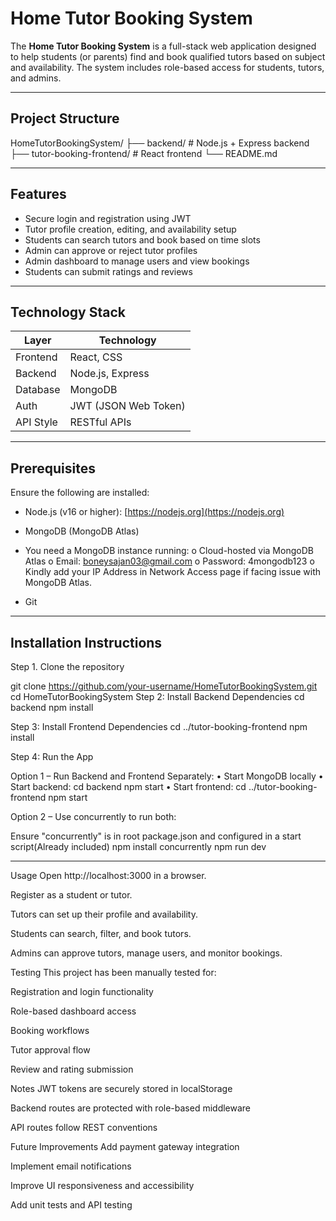 # Home Tutor Booking System

The **Home Tutor Booking System** is a full-stack web application designed to help students (or parents) find and book qualified tutors based on subject and availability. 
The system includes role-based access for students, tutors, and admins.

---

## Project Structure
HomeTutorBookingSystem/ ├── backend/ # Node.js + Express backend 
                        ├── tutor-booking-frontend/ # React frontend 
                        └── README.md


---

## Features

- Secure login and registration using JWT
- Tutor profile creation, editing, and availability setup
- Students can search tutors and book based on time slots
- Admin can approve or reject tutor profiles
- Admin dashboard to manage users and view bookings
- Students can submit ratings and reviews

---

## Technology Stack

| Layer      | Technology        |
| ---------- | ----------------- |
| Frontend   | React, CSS        |
| Backend    | Node.js, Express  |
| Database   | MongoDB           |
| Auth       | JWT (JSON Web Token) |
| API Style  | RESTful APIs      |

---

## Prerequisites

Ensure the following are installed:

- Node.js (v16 or higher): [https://nodejs.org](https://nodejs.org)
- MongoDB (MongoDB Atlas)
- You need a MongoDB instance running:
o	Cloud-hosted via MongoDB Atlas 
o	Email: boneysajan03@gmail.com
o	Password: 4mongodb123
o	Kindly add your IP Address in Network Access page if facing issue with MongoDB Atlas.

- Git

---

## Installation Instructions

Step 1. Clone the repository

git clone https://github.com/your-username/HomeTutorBookingSystem.git
cd HomeTutorBookingSystem
Step 2: Install Backend Dependencies
cd backend
npm install

Step 3: Install Frontend Dependencies
cd ../tutor-booking-frontend
npm install

Step 4: Run the App

Option 1 – Run Backend and Frontend Separately:
•	Start MongoDB locally
•	Start backend:
cd backend
npm start
•	Start frontend:
cd ../tutor-booking-frontend
npm start


Option 2 – Use concurrently to run both:

Ensure "concurrently" is in root package.json and configured in a start script(Already included)
npm install concurrently
npm run dev


-----


Usage
Open http://localhost:3000 in a browser.

Register as a student or tutor.

Tutors can set up their profile and availability.

Students can search, filter, and book tutors.

Admins can approve tutors, manage users, and monitor bookings.


Testing
This project has been manually tested for:

Registration and login functionality

Role-based dashboard access

Booking workflows

Tutor approval flow

Review and rating submission


Notes
JWT tokens are securely stored in localStorage

Backend routes are protected with role-based middleware

API routes follow REST conventions

Future Improvements
Add payment gateway integration

Implement email notifications

Improve UI responsiveness and accessibility

Add unit tests and API testing
